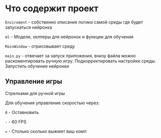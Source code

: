 # Что содержит проект

`Enviroment` - собственно описание логики самой среды где будет запускаться нейронка

`ml` - Модели, хелперы для нейронок и функции для обучения

`MainWindow` - отрисовывает среду

`main.py` - отвечает за запуск приложения, внизу файла можно раскоментировать ручную игру. Подкорректировать настройки среды. Запустить обучение нейронки

## Управление игры
Стрелками для ручной игры

Для обучения управление скоростью через:

`0` - Оставновить

`-` - 60 FPS

`=` - Столько сколько выжмет ваш комп